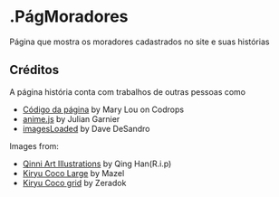 # .PágMoradores
Página que mostra os moradores cadastrados no site e suas histórias
## Créditos

A página história conta com trabalhos de outras pessoas como 

- [Código da página](https://tympanus.net/codrops/?p=38214) by Mary Lou on Codrops
- [anime.js](http://animejs.com/) by Julian Garnier
- [imagesLoaded](https://imagesloaded.desandro.com/) by Dave DeSandro

Images from:

- [Qinni Art Illustrations](https://www.instagram.com/qinniart/) by Qing Han(R.i.p) 
- [Kiryu Coco Large](https://twitter.com/mazel_star) by  Mazel
- [Kiryu Coco grid](https://twitter.com/zeradok/status/1410318860511715330) by Zeradok
